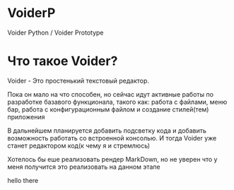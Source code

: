 # VoiderP
Voider Python / Voider Prototype

# Что такое Voider?

Voider - Это простенький текстовый редактор.

Пока он мало на что способен, но сейчас идут активные работы по разработке базавого функционала, такого как: работа с файлами, меню бар, работа с конфигурационным файлом и создание стилей(тем) приложения

В дальнейшем планируется добавить подсветку кода и добавить возможность работать со встроенной консолью. И тогда Voider уже станет редактором код(к чему я и стремлюсь)

Хотелось бы еше реализовать рендер MarkDown, но не уверен что у меня получится это реализовать на данном этапе

hello there
